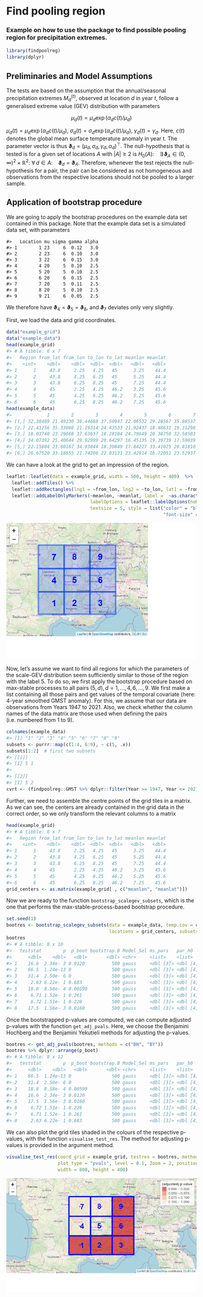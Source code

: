 Find pooling region
================

### Example on how to use the package to find possible pooling region for precipitation extremes. 

``` r
library(findpoolreg)
library(dplyr)
```

## Preliminaries and Model Assumptions

The tests are based on the assumption that the annual/seasonal
precipitation extremes *M*<sub>*d*</sub><sup>(*t*)</sup>, observed at
location *d* in year *t*, follow a generalised extreme value (GEV)
distribution with parameters

```math
\mu_d(t) = \mu_d\exp(\alpha_d c(t)/\mu_d)
```

*μ*<sub>*d*</sub>(*t*) = *μ*<sub>*d*</sub>exp (*α*<sub>*d*</sub>*c*(*t*)/*μ*<sub>*d*</sub>),
*σ*<sub>*d*</sub>(*t*) = *σ*<sub>*d*</sub>exp (*α*<sub>*d*</sub>*c*(*t*)/*μ*<sub>*d*</sub>),
*γ*<sub>*d*</sub>(*t*) = *γ*<sub>*d*</sub>.
Here, *c*(*t*) denotes the global mean surface temperature anomaly in year t.
The parameter vector is thus
**ϑ**<sub>*d*</sub> = (*μ*<sub>*d*</sub>, *σ*<sub>*d*</sub>, *γ*<sub>*d*</sub>, *α*<sub>*d*</sub>)<sup>⊤</sup>.
The null-hypothesis that is tested is for a given set of locations *A*
with \|*A*\| ≥ 2 is
*H*<sub>0</sub>(*A*):  ∃ **ϑ**<sub>*A*</sub> ∈ (0, ∞)<sup>2</sup> × ℝ<sup>2</sup>: ∀ *d* ∈ *A*:  **ϑ**<sub>*d*</sub> = **ϑ**<sub>*A*</sub>.
Therefore, whenever the test rejects the null-hypothesis for a pair, the
pair can be considered as not homogeneous and observations from the
respective locations should not be pooled to a larger sample.

## Application of bootstrap procedure

We are going to apply the bootstrap procedures on the example data set
contained in this package. Note that the example data set is a simulated
data set, with parameters

    #>   Location mu sigma gamma alpha
    #> 1        1 23     6  0.12   3.0
    #> 2        2 23     6  0.10   3.0
    #> 3        3 22     6  0.15   3.0
    #> 4        4 20     5  0.10   2.5
    #> 5        5 20     5  0.10   2.5
    #> 6        6 20     6  0.15   2.5
    #> 7        7 20     5  0.11   2.5
    #> 8        8 20     5  0.10   2.5
    #> 9        9 21     6  0.05   2.5

We therefore have
**ϑ**<sub>4</sub> = **ϑ**<sub>5</sub> = **ϑ**<sub>8</sub>, and
**ϑ**<sub>7</sub> deviates only very slightly.

First, we load the data and grid coordinates.

``` r
data("example_grid")
data("example_data")
head(example_grid)
#> # A tibble: 6 x 7
#>   Region from_lat from_lon to_lon to_lat meanlon meanlat
#>    <int>    <dbl>    <dbl>  <dbl>  <dbl>   <dbl>   <dbl>
#> 1      1     43.8     2.25   4.25   45      3.25    44.4
#> 2      2     43.8     4.25   6.25   45      5.25    44.4
#> 3      3     43.8     6.25   8.25   45      7.25    44.4
#> 4      4     45       2.25   4.25   46.2    3.25    45.6
#> 5      5     45       4.25   6.25   46.2    5.25    45.6
#> 6      6     45       6.25   8.25   46.2    7.25    45.6
head(example_data)
#>             1        2        3        4        5        6        7        8        9
#> [1,] 32.38409 21.49230 38.44668 37.50947 22.06532 29.28567 35.88537 27.67018 17.02165
#> [2,] 22.41256 35.33088 21.19314 24.43533 21.92437 18.48631 19.31298 14.53100 25.19850
#> [3,] 18.03748 23.29668 37.63637 18.28184 24.79649 20.38750 32.58503 33.16868 16.04230
#> [4,] 34.07392 25.40644 29.92999 20.64297 16.45135 19.39739 17.59839 15.53414 25.46021
#> [5,] 22.15804 23.60167 34.93844 18.39849 17.84227 33.41025 20.81810 28.08019 21.20494
#> [6,] 26.67520 33.18655 21.74208 22.83131 23.42914 16.72051 23.52937 24.22438 12.64835
```

We can have a look at the grid to get an impression of the region.

``` r
leaflet::leaflet(data = example_grid, width = 500, height = 400)  %>% 
  leaflet::addTiles() %>%
  leaflet::addRectangles(lng1 = ~from_lon, lng2 = ~to_lon, lat1 = ~from_lat, lat2 = ~to_lat) %>% 
  leaflet::addLabelOnlyMarkers(~meanlon, ~meanlat, label =  ~as.character(Region), 
                               labelOptions = leaflet::labelOptions(noHide = TRUE, textOnly = TRUE,
                               textsize = 5, style = list("color" = "blue",  "font-weight" = "bold", 
                                                          "font-size" = "30px")))
```

![](vignettes/find_pool_reg_readme_files/figure-gfm/unnamed-chunk-4-1.png)<!-- -->

Now, let’s assume we want to find all regions for which the parameters
of the scale-GEV distribution seem sufficiently similar to those of the
region with the label 5. To do so, we first apply the bootstrap
procedure based on max-stable processes to all pairs
(5, *d*), *d* = 1, …, 4, 6, …, 9. We first make a list containing all
those pairs and get values of the temporal covariate (here: 4-year
smoothed GMST anomaly). For this, we assume that our data are
observations from Years 1947 to 2021. Also, we check whether the column
names of the data matrix are those used when defining the pairs
(i.e. numbered from 1 to 9).

``` r
colnames(example_data)
#> [1] "1" "2" "3" "4" "5" "6" "7" "8" "9"
subsets <- purrr::map(c(1:4, 6:9), ~ c(5, .x))
subsets[1:2]  # first two subsets
#> [[1]]
#> [1] 5 1
#> 
#> [[2]]
#> [1] 5 2
cvrt <- (findpoolreg::GMST %>% dplyr::filter(Year >= 1947, Year <= 2021))$smoothedGMST
```

Further, we need to assemble the centre points of the grid tiles in a
matrix. As we can see, the centers are already contained in the grid
data in the correct order, so we only transform the relevant columns to
a matrix

``` r
head(example_grid)
#> # A tibble: 6 x 7
#>   Region from_lat from_lon to_lon to_lat meanlon meanlat
#>    <int>    <dbl>    <dbl>  <dbl>  <dbl>   <dbl>   <dbl>
#> 1      1     43.8     2.25   4.25   45      3.25    44.4
#> 2      2     43.8     4.25   6.25   45      5.25    44.4
#> 3      3     43.8     6.25   8.25   45      7.25    44.4
#> 4      4     45       2.25   4.25   46.2    3.25    45.6
#> 5      5     45       4.25   6.25   46.2    5.25    45.6
#> 6      6     45       6.25   8.25   46.2    7.25    45.6
grid_centers <- as.matrix(example_grid[ , c("meanlon", "meanlat")])
```

Now we are ready to the function `bootstrap_scalegev_subsets`, which is
the one that performs the max-stable-process-based bootstrap procedure.

``` r
set.seed(1)
bootres <- bootstrap_scalegev_subsets(data = example_data, temp.cov = cvrt,
                                      locations = grid_centers, subsets = subsets, B = 500)
bootres
#> # A tibble: 8 x 10
#>   teststat        p  p_boot bootstrap.B Model_Sel ms_pars   par_h0    H0       X1    X2
#>      <dbl>    <dbl>   <dbl>       <dbl> <chr>     <list>    <list>    <chr> <dbl> <dbl>
#> 1    16.6  2.34e- 3 0.0120          500 gauss     <dbl [3]> <dbl [4]> ED        5     1
#> 2    66.5  1.24e-13 0               500 gauss     <dbl [3]> <dbl [4]> ED        5     2
#> 3    31.4  2.50e- 6 0               500 gauss     <dbl [3]> <dbl [4]> ED        5     3
#> 4     2.63 6.22e- 1 0.683           500 gauss     <dbl [3]> <dbl [4]> ED        5     4
#> 5    18.8  8.58e- 4 0.00599         500 gauss     <dbl [3]> <dbl [4]> ED        5     6
#> 6     6.71 1.52e- 1 0.261           500 gauss     <dbl [3]> <dbl [4]> ED        5     7
#> 7     6.72 1.51e- 1 0.228           500 gauss     <dbl [3]> <dbl [4]> ED        5     8
#> 8    17.5  1.56e- 3 0.0160          500 gauss     <dbl [3]> <dbl [4]> ED        5     9
```

Once the bootstrapped p-values are computed, we can compute adjusted
p-values with the function `get_adj_pvals`. Here, we choose the
Benjamini Hochberg and the Benjamini Yekutieli methods for adjusting the
p-values.

``` r
bootres <- get_adj_pvals(bootres, methods = c("BH", "BY"))
bootres %>% dplyr::arrange(p_boot)
#> # A tibble: 8 x 12
#>   teststat        p  p_boot bootstrap.B Model_Sel ms_pars   par_h0    H0       X1    X2   p_by   p_bh
#>      <dbl>    <dbl>   <dbl>       <dbl> <chr>     <list>    <list>    <chr> <dbl> <dbl>  <dbl>  <dbl>
#> 1    66.5  1.24e-13 0               500 gauss     <dbl [3]> <dbl [4]> ED        5     2 0      0     
#> 2    31.4  2.50e- 6 0               500 gauss     <dbl [3]> <dbl [4]> ED        5     3 0      0     
#> 3    18.8  8.58e- 4 0.00599         500 gauss     <dbl [3]> <dbl [4]> ED        5     6 0.0434 0.0160
#> 4    16.6  2.34e- 3 0.0120          500 gauss     <dbl [3]> <dbl [4]> ED        5     1 0.0651 0.0240
#> 5    17.5  1.56e- 3 0.0160          500 gauss     <dbl [3]> <dbl [4]> ED        5     9 0.0694 0.0255
#> 6     6.72 1.51e- 1 0.228           500 gauss     <dbl [3]> <dbl [4]> ED        5     8 0.812  0.299 
#> 7     6.71 1.52e- 1 0.261           500 gauss     <dbl [3]> <dbl [4]> ED        5     7 0.812  0.299 
#> 8     2.63 6.22e- 1 0.683           500 gauss     <dbl [3]> <dbl [4]> ED        5     4 1      0.683
```

We can also plot the grid tiles shaded in the colours of the respective
p-values, with the function `visualise_test_res`. The method for
adjusting p-values is provided in the argument method.

``` r
visualise_test_res(coord_grid = example_grid, testres = bootres, method = "BH",
                   plot_type = "pvals", level = 0.1, Zoom = 2, position = "topright",
                   width = 800, height = 400)
```

![](vignettes/find_pool_reg_readme_files/figure-gfm/unnamed-chunk-9-1.png)<!-- -->
